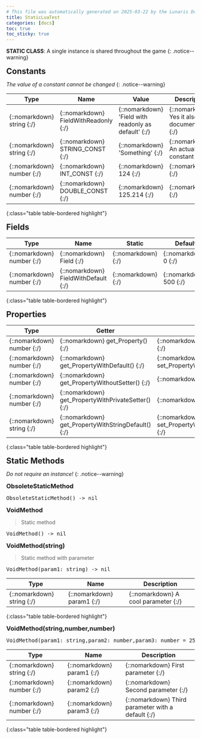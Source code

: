 ```yaml
---
# This file was automatically generated on 2025-03-22 by the Lunaris Documentation Generator
title: StaticLuaTest
categories: [docs]
toc: true
toc_sticky: true
---
```

<style>
h2 {
    margin-top: 1rem;
    margin-bottom: 0.5rem;
    padding: 0;
}

h3 {
    margin-top: 0.25rem;
    margin-bottom: 0.25rem;
}

.notice--warning {
    margin-top: 0.25rem !important;
    margin-bottom: 1rem !important;
}
</style>
            
**STATIC CLASS**: A single instance is shared throughout the game
{: .notice--warning}


## Constants
*The value of a constant cannot be changed*
{: .notice--warning}

| Type | Name | Value | Description
| --- | --- | --- | --- |
| {::nomarkdown} <span class='kt'>string</span> {:/} | {::nomarkdown} <span class='o'>FieldWithReadonly</span> {:/} | {::nomarkdown} <span class='s'>'Field with readonly as default'</span> {:/} | {::nomarkdown} <span class='c'>Yes it also has documentation</span> {:/} |
| {::nomarkdown} <span class='kt'>string</span> {:/} | {::nomarkdown} <span class='o'>STRING_CONST</span> {:/} | {::nomarkdown} <span class='s'>'Something'</span> {:/} | {::nomarkdown} <span class='c'>An actual string constant</span> {:/} |
| {::nomarkdown} <span class='kt'>number</span> {:/} | {::nomarkdown} <span class='o'>INT_CONST</span> {:/} | {::nomarkdown} <span class='m'>124</span> {:/} | {::nomarkdown} <span class='c'></span> {:/} |
| {::nomarkdown} <span class='kt'>number</span> {:/} | {::nomarkdown} <span class='o'>DOUBLE_CONST</span> {:/} | {::nomarkdown} <span class='m'>125.214</span> {:/} | {::nomarkdown} <span class='c'></span> {:/} |
{:class="table table-bordered highlight"}

## Fields

| Type | Name | Static | Default | Description |
| --- | --- | --- | --- | --- |
| {::nomarkdown} <span class='kt'>number</span> {:/} | {::nomarkdown} <span class='o'>Field</span> {:/} | {::nomarkdown} <i class ='fas fa-check'></i>  {:/} | {::nomarkdown} <span class='m'>0</span> {:/} | {::nomarkdown} <span class='c'></span> {:/} |
| {::nomarkdown} <span class='kt'>number</span> {:/} | {::nomarkdown} <span class='o'>FieldWithDefault</span> {:/} | {::nomarkdown} <i class ='fas fa-check'></i>  {:/} | {::nomarkdown} <span class='m'>500</span> {:/} | {::nomarkdown} <span class='c'></span> {:/} |
{:class="table table-bordered highlight"}

## Properties

| Type | Getter | Setter | Static | Default | Description |
| --- | --- | --- | --- | --- | --- |
| {::nomarkdown} <span class='kt'>number</span> {:/} | {::nomarkdown} <span class='nf'>get_Property</span>() {:/} | {::nomarkdown} <span class='nf'>set_Property</span>(<span class='o'>val</span>) {:/} | {::nomarkdown} <i class ='fas fa-check'></i>  {:/} | {::nomarkdown} <span class='m'>0</span> {:/} | {::nomarkdown} <span class='c'></span> {:/} |
| {::nomarkdown} <span class='kt'>number</span> {:/} | {::nomarkdown} <span class='nf'>get_PropertyWithDefault</span>() {:/} | {::nomarkdown} <span class='nf'>set_PropertyWithDefault</span>(<span class='o'>val</span>) {:/} | {::nomarkdown} <i class ='fas fa-check'></i>  {:/} | {::nomarkdown} <span class='m'>25</span> {:/} | {::nomarkdown} <span class='c'></span> {:/} |
| {::nomarkdown} <span class='kt'>number</span> {:/} | {::nomarkdown} <span class='nf'>get_PropertyWithoutSetter</span>() {:/} | {::nomarkdown} <i class ='fas fa-times'></i> {:/} | {::nomarkdown} <i class ='fas fa-check'></i>  {:/} | {::nomarkdown} <span class='m'>75</span> {:/} | {::nomarkdown} <span class='c'></span> {:/} |
| {::nomarkdown} <span class='kt'>number</span> {:/} | {::nomarkdown} <span class='nf'>get_PropertyWithPrivateSetter</span>() {:/} | {::nomarkdown} <i class ='fas fa-times'></i> {:/} | {::nomarkdown} <i class ='fas fa-check'></i>  {:/} | {::nomarkdown} <span class='m'>69</span> {:/} | {::nomarkdown} <span class='c'></span> {:/} |
| {::nomarkdown} <span class='kt'>string</span> {:/} | {::nomarkdown} <span class='nf'>get_PropertyWithStringDefault</span>() {:/} | {::nomarkdown} <span class='nf'>set_PropertyWithStringDefault</span>(<span class='o'>val</span>) {:/} | {::nomarkdown} <i class ='fas fa-check'></i>  {:/} | {::nomarkdown} <span class='s'>'Hello World'</span> {:/} | {::nomarkdown} <span class='c'></span> {:/} |
{:class="table table-bordered highlight"}

## Static Methods
*Do not require an instance!*
{: .notice--warning}

### ObsoleteStaticMethod
<div class ="highlighter-rouge">
<div class ="highlight">
<pre class ="highlight">
<span class='nf'>ObsoleteStaticMethod</span>() -> <span class='kt'>nil</span>
</pre>
</div>
</div>

### VoidMethod
> Static method
<div class ="highlighter-rouge">
<div class ="highlight">
<pre class ="highlight">
<span class='nf'>VoidMethod</span>() -> <span class='kt'>nil</span>
</pre>
</div>
</div>

### VoidMethod(string)
> Static method with parameter
<div class ="highlighter-rouge">
<div class ="highlight">
<pre class ="highlight">
<span class='nf'>VoidMethod</span>(<span class='o'>param1</span>: <span class='kt'>string</span>) -> <span class='kt'>nil</span>
</pre>
</div>
</div>

| Type | Name | Description
| --- | --- | --- |
| {::nomarkdown} <span class='kt'>string</span> {:/} | {::nomarkdown} <span class='o'>param1</span> {:/} | {::nomarkdown} <span class='c'>A cool parameter</span> {:/} |
{:class="table table-bordered highlight"}

### VoidMethod(string,number,number)
<div class ="highlighter-rouge">
<div class ="highlight">
<pre class ="highlight">
<span class='nf'>VoidMethod</span>(<span class='o'>param1</span>: <span class='kt'>string</span>,<span class='o'>param2</span>: <span class='kt'>number</span>,<span class='o'>param3</span>: <span class='kt'>number</span> = 25) -> <span class='kt'>nil</span>
</pre>
</div>
</div>

| Type | Name | Description
| --- | --- | --- |
| {::nomarkdown} <span class='kt'>string</span> {:/} | {::nomarkdown} <span class='o'>param1</span> {:/} | {::nomarkdown} <span class='c'>First parameter</span> {:/} |
| {::nomarkdown} <span class='kt'>number</span> {:/} | {::nomarkdown} <span class='o'>param2</span> {:/} | {::nomarkdown} <span class='c'>Second parameter</span> {:/} |
| {::nomarkdown} <span class='kt'>number</span> {:/} | {::nomarkdown} <span class='o'>param3</span> {:/} | {::nomarkdown} <span class='c'>Third parameter with a default</span> {:/} |
{:class="table table-bordered highlight"}

